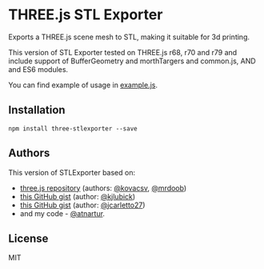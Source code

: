 # THREE.js STL Exporter 

Exports a THREE.js scene mesh to STL, making it suitable for 3d printing.

This version of STL Exporter tested on THREE.js r68, r70 and r79 and include support of BufferGeometry and morthTargers and common.js, AND and ES6 modules.

You can find example of usage in [example.js](https://github.com/atnartur/three-STLexporter/blob/master/example.js).

## Installation

`npm install three-stlexporter --save`

## Authors 

This version of STLExporter based on:
- [three.js repository](https://github.com/mrdoob/three.js/blob/a72347515fa34e892f7a9bfa66a34fdc0df55954/examples/js/exporters/STLExporter.js) (authors: [@kovacsv](http://github.com/kovacsv), [@mrdoob](http://github.com/mrdoob))
- [this GitHub gist](https://gist.github.com/kjlubick/fb6ba9c51df63ba0951f) (author: [@kjlubick](http://github.com/kjlubick))
- [this GitHub gist](https://gist.github.com/jcarletto27/e271bbb7639c4bed2427) (author: [@jcarletto27](http://github.com/kjlubick))
- and my code - [@atnartur](http://github.com/atnartur). 

## License 
MIT
